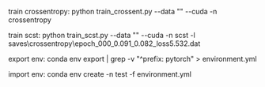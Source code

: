 train crossentropy: python train_crossent.py --data "" --cuda -n crossentropy

train scst: python train_scst.py --data "" --cuda -n scst -l saves\crossentropy\epoch_000_0.091_0.082_loss5.532.dat

export env: conda env export | grep -v "^prefix: pytorch" > environment.yml

import env: conda env create -n test -f environment.yml
